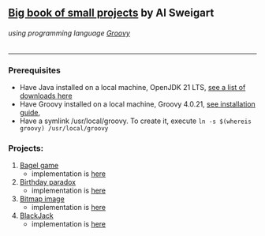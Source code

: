 ## [Big book of small projects](https://nostarch.com/big-book-small-python-projects) by Al Sweigart
###### _using programming language [Groovy](https://groovy-lang.org)_

---

### Prerequisites

* Have Java installed on a local machine, OpenJDK 21 LTS, [see a list of downloads here](https://docs.aws.amazon.com/corretto/latest/corretto-21-ug/downloads-list.html)
* Have Groovy installed on a local machine, Groovy 4.0.21, [see installation guide](https://groovy-lang.org/install.html), 
* Have a symlink /usr/local/groovy. To create it, execute `ln -s $(whereis groovy) /usr/local/groovy`

### Projects:

1. [Bagel game](https://sites.math.washington.edu/~mathcircle/mmc/mmc2010/PicoFermiBagel.pdf)  
    - implementation is [here](src/main/java/com/example/big_book_groovy/bagel)
2. [Birthday paradox](https://en.wikipedia.org/wiki/Birthday_problem)  
    - implementation is [here](src/main/java/com/example/big_book_groovy/birthday_paradox)
3. [Bitmap image](src/main/resources/03_bitmap_message.txt)  
    - implementation is [here](src/main/java/com/example/big_book_groovy/bitmap)
4. [BlackJack](https://en.wikipedia.org/wiki/Blackjack)
    - implementation is [here](src/main/java/com/example/big_book_groovy/blackjack)